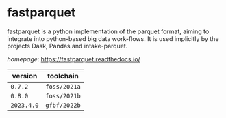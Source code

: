 # fastparquet

fastparquet is a python implementation of the parquet format, aiming to integrate into python-based big data work-flows. It is used implicitly by the projects Dask, Pandas and intake-parquet.

*homepage*: <https://fastparquet.readthedocs.io/>

version | toolchain
--------|----------
``0.7.2`` | ``foss/2021a``
``0.8.0`` | ``foss/2021b``
``2023.4.0`` | ``gfbf/2022b``
